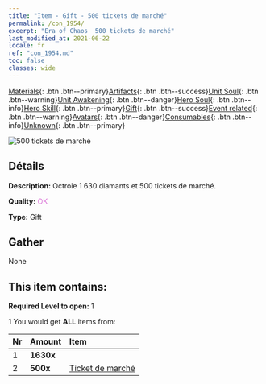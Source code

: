 ```yaml
---
title: "Item - Gift - 500 tickets de marché"
permalink: /con_1954/
excerpt: "Era of Chaos  500 tickets de marché"
last_modified_at: 2021-06-22
locale: fr
ref: "con_1954.md"
toc: false
classes: wide
---
```

 [Materials](/ItemsFR/){: .btn .btn--primary}[Artifacts](/ItemsFR/Artifacts/){: .btn .btn--success}[Unit Soul](/ItemsFR/UnitSoul/){: .btn .btn--warning}[Unit Awakening](/ItemsFR/UnitAwakening/){: .btn .btn--danger}[Hero Soul](/ItemsFR/HeroSoul/){: .btn .btn--info}[Hero Skill](/ItemsFR/HeroSkill/){: .btn .btn--primary}[Gift](/ItemsFR/Gift/){: .btn .btn--success}[Event related](/ItemsFR/Events/){: .btn .btn--warning}[Avatars](/ItemsFR/Avatars/){: .btn .btn--danger}[Consumables](/ItemsFR/Consumables/){: .btn .btn--info}[Unknown](/ItemsFR/Unknown/){: .btn .btn--primary}

 ![500 tickets de marché](/images/t/i_907579.png)

## Détails
 **Description:** Octroie 1 630 diamants et 500 tickets de marché.

 **Quality:** <span style="color: #DA70D6">OK</span>

 **Type:** Gift

## Gather

  None

## This item contains:

 **Required Level to open:** 1

 1 You would get **ALL** items  from:

  | Nr | Amount |     Item    |
  |:---|:-------|:------------|
  | 1 |  **1630x** | <i class="fas fa-gem"/> |  | 
  | 2 |  **500x** | [Ticket de marché](/ItemsFR/con_1157/) |  | 
